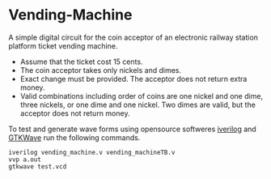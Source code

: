 # Vending-Machine

A simple digital circuit for the coin acceptor of an electronic railway station platform ticket vending machine.
* Assume that the ticket cost 15 cents.
* The coin acceptor takes only nickels and dimes.
* Exact change must be provided. The acceptor does not return extra money.
* Valid combinations including order of coins are one nickel and one dime, three nickels, or one dime   and one nickel. Two dimes are valid, but the acceptor does not return money.

To test and generate wave forms using opensource softweres [iverilog](http://iverilog.icarus.com/) and [GTKWave](http://gtkwave.sourceforge.net/) run the following commands.

```
iverilog vending_machine.v vending_machineTB.v
vvp a.out
gtkwave test.vcd
```

